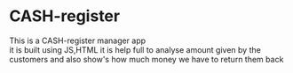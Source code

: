 # CASH-register
This is a CASH-register manager app  
it is built using JS,HTML 
it is help full to analyse amount given by the customers 
and also show's how much money we have to return them back
